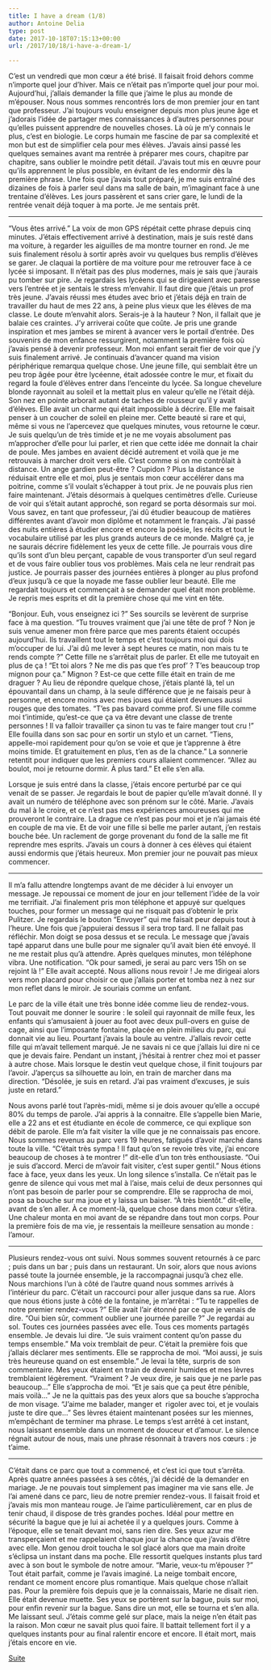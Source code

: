 ```yaml
---
title: I have a dream (1/8)
author: Antoine Delia
type: post
date: 2017-10-18T07:15:13+00:00
url: /2017/10/18/i-have-a-dream-1/

---
```

C&#8217;est un vendredi que mon cœur a été brisé. Il faisait froid dehors comme n&#8217;importe quel jour d&#8217;hiver. Mais ce n&#8217;était pas n&#8217;importe quel jour pour moi. Aujourd&#8217;hui, j&#8217;allais demander la fille que j&#8217;aime le plus au monde de m&#8217;épouser. Nous nous sommes rencontrés lors de mon premier jour en tant que professeur. J&#8217;ai toujours voulu enseigner depuis mon plus jeune âge et j&#8217;adorais l&#8217;idée de partager mes connaissances à d&#8217;autres personnes pour qu&#8217;elles puissent apprendre de nouvelles choses. Là où je m&#8217;y connais le plus, c&#8217;est en biologie. Le corps humain me fascine de par sa complexité et mon but est de simplifier cela pour mes élèves. J&#8217;avais ainsi passé les quelques semaines avant ma rentrée à préparer mes cours, chapitre par chapitre, sans oublier le moindre petit détail. J&#8217;avais tout mis en œuvre pour qu&#8217;ils apprennent le plus possible, en évitant de les endormir dès la première phrase. Une fois que j’avais tout préparé, je me suis entraîné des dizaines de fois à parler seul dans ma salle de bain, m’imaginant face à une trentaine d’élèves. Les jours passèrent et sans crier gare, le lundi de la rentrée venait déjà toquer à ma porte. Je me sentais prêt.

* * *

&#8220;Vous êtes arrivé.&#8221; La voix de mon GPS répétait cette phrase depuis cinq minutes. J’étais effectivement arrivé à destination, mais je suis resté dans ma voiture, à regarder les aiguilles de ma montre tourner en rond. Je me suis finalement résolu à sortir après avoir vu quelques bus remplis d&#8217;élèves se garer. Je claquai la portière de ma voiture pour me retrouver face à ce lycée si imposant. Il n&#8217;était pas des plus modernes, mais je sais que j&#8217;aurais pu tomber sur pire. Je regardais les lycéens qui se dirigeaient avec paresse vers l&#8217;entrée et je sentais le stress m’envahir. Il faut dire que j&#8217;étais un prof très jeune. J&#8217;avais réussi mes études avec brio et j&#8217;étais déjà en train de travailler du haut de mes 22 ans, à peine plus vieux que les élèves de ma classe. Le doute m&#8217;envahit alors. Serais-je à la hauteur ? Non, il fallait que je balaie ces craintes. J&#8217;y arriverai coûte que coûte. Je pris une grande inspiration et mes jambes se mirent à avancer vers le portail d&#8217;entrée. Des souvenirs de mon enfance ressurgirent, notamment la première fois où j’avais pensé à devenir professeur. Mon moi enfant serait fier de voir que j’y suis finalement arrivé. Je continuais d’avancer quand ma vision périphérique remarqua quelque chose. Une jeune fille, qui semblait être un peu trop âgée pour être lycéenne, était adossée contre le mur, et fixait du regard la foule d&#8217;élèves entrer dans l&#8217;enceinte du lycée. Sa longue chevelure blonde rayonnait au soleil et la mettait plus en valeur qu&#8217;elle ne l&#8217;était déjà. Son nez en pointe arborait autant de taches de rousseur qu’il y avait d’élèves. Elle avait un charme qui était impossible à décrire. Elle me faisait penser à un coucher de soleil en pleine mer. Cette beauté si rare et qui, même si vous ne l&#8217;apercevez que quelques minutes, vous retourne le cœur. Je suis quelqu&#8217;un de très timide et je ne me voyais absolument pas m&#8217;approcher d&#8217;elle pour lui parler, et rien que cette idée me donnait la chair de poule. Mes jambes en avaient décidé autrement et voilà que je me retrouvais à marcher droit vers elle. C&#8217;est comme si on me contrôlait à distance. Un ange gardien peut-être ? Cupidon ? Plus la distance se réduisait entre elle et moi, plus je sentais mon cœur accélérer dans ma poitrine, comme s&#8217;il voulait s&#8217;échapper à tout prix. Je ne pouvais plus rien faire maintenant. J&#8217;étais désormais à quelques centimètres d&#8217;elle. Curieuse de voir qui s&#8217;était autant approché, son regard se porta désormais sur moi. Vous savez, en tant que professeur, j&#8217;ai dû étudier beaucoup de matières différentes avant d&#8217;avoir mon diplôme et notamment le français. J&#8217;ai passé des nuits entières à étudier encore et encore la poésie, les récits et tout le vocabulaire utilisé par les plus grands auteurs de ce monde. Malgré ça, je ne saurais décrire fidèlement les yeux de cette fille. Je pourrais vous dire qu&#8217;ils sont d&#8217;un bleu perçant, capable de vous transporter d&#8217;un seul regard et de vous faire oublier tous vos problèmes. Mais cela ne leur rendrait pas justice. Je pourrais passer des journées entières à plonger au plus profond d&#8217;eux jusqu&#8217;à ce que la noyade me fasse oublier leur beauté. Elle me regardait toujours et commençait à se demander quel était mon problème. Je repris mes esprits et dit la première chose qui me vint en tête.

&#8220;Bonjour. Euh, vous enseignez ici ?&#8221; Ses sourcils se levèrent de surprise face à ma question. &#8220;Tu trouves vraiment que j&#8217;ai une tête de prof ? Non je suis venue amener mon frère parce que mes parents étaient occupés aujourd&#8217;hui. Ils travaillent tout le temps et c&#8217;est toujours moi qui dois m&#8217;occuper de lui. J&#8217;ai dû me lever à sept heures ce matin, non mais tu te rends compte ?&#8221; Cette fille ne s&#8217;arrêtait plus de parler. Et elle me tutoyait en plus de ça ! &#8220;Et toi alors ? Ne me dis pas que t&#8217;es prof&#8217; ? T&#8217;es beaucoup trop mignon pour ça.&#8221; Mignon ? Est-ce que cette fille était en train de me draguer ? Au lieu de répondre quelque chose, j’étais planté là, tel un épouvantail dans un champ, à la seule différence que je ne faisais peur à personne, et encore moins avec mes joues qui étaient devenues aussi rouges que des tomates. &#8220;T&#8217;es pas bavard comme prof. Si une fille comme moi t&#8217;intimide, qu&#8217;est-ce que ça va être devant une classe de trente personnes ! Il va falloir travailler ça sinon tu vas te faire manger tout cru !&#8221; Elle fouilla dans son sac pour en sortir un stylo et un carnet. &#8220;Tiens, appelle-moi rapidement pour qu&#8217;on se voie et que je t&#8217;apprenne à être moins timide. Et gratuitement en plus, t&#8217;en as de la chance.&#8221; La sonnerie retentit pour indiquer que les premiers cours allaient commencer. &#8220;Allez au boulot, moi je retourne dormir. À plus tard.&#8221; Et elle s&#8217;en alla.

Lorsque je suis entré dans la classe, j&#8217;étais encore perturbé par ce qui venait de se passer. Je regardais le bout de papier qu’elle m’avait donné. Il y avait un numéro de téléphone avec son prénom sur le côté. Marie. J&#8217;avais du mal à le croire, et ce n&#8217;est pas mes expériences amoureuses qui me prouveront le contraire. La drague ce n&#8217;est pas pour moi et je n&#8217;ai jamais été en couple de ma vie. Et de voir une fille si belle me parler autant, j&#8217;en restais bouche bée. Un raclement de gorge provenant du fond de la salle me fit reprendre mes esprits. J’avais un cours à donner à ces élèves qui étaient aussi endormis que j’étais heureux. Mon premier jour ne pouvait pas mieux commencer.

* * *

Il m’a fallu attendre longtemps avant de me décider à lui envoyer un message. Je repoussai ce moment de jour en jour tellement l’idée de la voir me terrifiait. J’ai finalement pris mon téléphone et appuyé sur quelques touches, pour former un message qui ne risquait pas d’obtenir le prix Pulitzer. Je regardais le bouton &#8220;Envoyer&#8221; qui me faisait peur depuis tout à l’heure. Une fois que j’appuierai dessus il sera trop tard. Il ne fallait pas réfléchir. Mon doigt se posa dessus et se recula. Le message que j’avais tapé apparut dans une bulle pour me signaler qu’il avait bien été envoyé. Il ne me restait plus qu’à attendre. Après quelques minutes, mon téléphone vibra. Une notification. &#8220;Ok pour samedi, je serai au parc vers 15h on se rejoint là !&#8221; Elle avait accepté. Nous allions nous revoir ! Je me dirigeai alors vers mon placard pour choisir ce que j’allais porter et tomba nez à nez sur mon reflet dans le miroir. Je souriais comme un enfant.

Le parc de la ville était une très bonne idée comme lieu de rendez-vous. Tout pouvait me donner le sourire : le soleil qui rayonnait de mille feux, les enfants qui s’amusaient à jouer au foot avec deux pull-overs en guise de cage, ainsi que l’imposante fontaine, placée en plein milieu du parc, qui donnait vie au lieu. Pourtant j’avais la boule au ventre. J’allais revoir cette fille qui m’avait tellement marqué. Je ne savais ni ce que j’allais lui dire ni ce que je devais faire. Pendant un instant, j’hésitai à rentrer chez moi et passer à autre chose. Mais lorsque le destin veut quelque chose, il finit toujours par l’avoir. J&#8217;aperçus sa silhouette au loin, en train de marcher dans ma direction. &#8220;Désolée, je suis en retard. J’ai pas vraiment d’excuses, je suis juste en retard.&#8221;

Nous avons parlé tout l’après-midi, même si je dois avouer qu’elle a occupé 80% du temps de parole. J’ai appris à la connaitre. Elle s’appelle bien Marie, elle a 22 ans et est étudiante en école de commerce, ce qui explique son débit de parole. Elle m’a fait visiter la ville que je ne connaissais pas encore. Nous sommes revenus au parc vers 19 heures, fatigués d’avoir marché dans toute la ville. &#8220;C’était très sympa ! Il faut qu’on se revoie très vite, j’ai encore beaucoup de choses à te montrer !&#8221; dit-elle d’un ton très enthousiaste. &#8220;Oui je suis d’accord. Merci de m’avoir fait visiter, c’est super gentil.&#8221; Nous étions face à face, yeux dans les yeux. Un long silence s’installa. Ce n’était pas le genre de silence qui vous met mal à l’aise, mais celui de deux personnes qui n&#8217;ont pas besoin de parler pour se comprendre. Elle se rapprocha de moi, posa sa bouche sur ma joue et y laissa un baiser. &#8220;À très bientôt.&#8221; dit-elle, avant de s’en aller. À ce moment-là, quelque chose dans mon cœur s’étira. Une chaleur monta en moi avant de se répandre dans tout mon corps. Pour la première fois de ma vie, je ressentais la meilleure sensation au monde : l’amour.

* * *

Plusieurs rendez-vous ont suivi. Nous sommes souvent retournés à ce parc ; puis dans un bar ; puis dans un restaurant. Un soir, alors que nous avions passé toute la journée ensemble, je la raccompagnai jusqu’à chez elle. Nous marchions l’un à côté de l’autre quand nous sommes arrivés à l’intérieur du parc. C’était un raccourci pour aller jusque dans sa rue. Alors que nous étions juste à côté de la fontaine, je m’arrêtai : &#8220;Tu te rappelles de notre premier rendez-vous ?&#8221; Elle avait l’air étonné par ce que je venais de dire. &#8220;Oui bien sûr, comment oublier une journée pareille ?&#8221; Je regardai au sol. Toutes ces journées passées avec elle. Tous ces moments partagés ensemble. Je devais lui dire. &#8220;Je suis vraiment content qu&#8217;on passe du temps ensemble.&#8221; Ma voix tremblait de peur. C’était la première fois que j’allais déclarer mes sentiments. Elle se rapprocha de moi. &#8220;Moi aussi, je suis très heureuse quand on est ensemble.&#8221; Je levai la tête, surpris de son commentaire. Mes yeux étaient en train de devenir humides et mes lèvres tremblaient légèrement. &#8220;Vraiment ? Je veux dire, je sais que je ne parle pas beaucoup&#8230;&#8221; Elle s’approcha de moi. &#8220;Et je sais que ça peut être pénible, mais voilà&#8230;&#8221; Je ne la quittais pas des yeux alors que sa bouche s’approcha de mon visage. &#8220;J’aime me balader, manger et  rigoler avec toi, et je voulais juste te dire que&#8230;&#8221; Ses lèvres étaient maintenant posées sur les miennes, m’empêchant de terminer ma phrase. Le temps s’est arrêté à cet instant, nous laissant ensemble dans un moment de douceur et d’amour. Le silence régnait autour de nous, mais une phrase résonnait à travers nos cœurs : je t’aime.

* * *

C’était dans ce parc que tout a commencé, et c’est ici que tout s’arrêta. Après quatre années passées à ses côtés, j’ai décidé de la demander en mariage. Je ne pouvais tout simplement pas imaginer ma vie sans elle. Je l’ai amené dans ce parc, lieu de notre premier rendez-vous. Il faisait froid et j’avais mis mon manteau rouge. Je l’aime particulièrement, car en plus de tenir chaud, il dispose de très grandes poches. Idéal pour mettre en sécurité la bague que je lui ai achetée il y a quelques jours. Comme à l’époque, elle se tenait devant moi, sans rien dire. Ses yeux azur me transperçaient et me rappelaient chaque jour la chance que j’avais d’être avec elle. Mon genou droit toucha le sol glacé alors que ma main droite s’éclipsa un instant dans ma poche. Elle ressortit quelques instants plus tard avec à son bout le symbole de notre amour. &#8220;Marie, veux-tu m’épouser ?&#8221; Tout était parfait, comme je l’avais imaginé. La neige tombait encore, rendant ce moment encore plus romantique. Mais quelque chose n’allait pas. Pour la première fois depuis que je la connaissais, Marie ne disait rien. Elle était devenue muette. Ses yeux se portèrent sur la bague, puis sur moi, pour enfin revenir sur la bague. Sans dire un mot, elle se tourna et s’en alla. Me laissant seul. J’étais comme gelé sur place, mais la neige n’en était pas la raison. Mon cœur ne savait plus quoi faire. Il battait tellement fort il y a quelques instants pour au final ralentir encore et encore. Il était mort, mais j’étais encore en vie.

[Suite][1]

 [1]: https://blog.antoinedelia.fr/2017/11/10/i-have-a-dream-2/